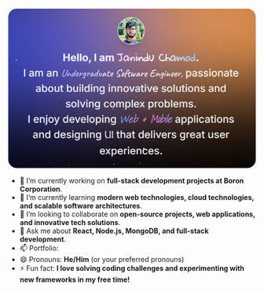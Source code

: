 <p align="center">
  <img src="cover/thumbnail.png" alt="Portfolio Cover" width="600"/>
</p>

- 🔭 I’m currently working on **full-stack development projects at Boron Corporation**.  
- 🌱 I’m currently learning **modern web technologies, cloud technologies, and scalable software architectures**.  
- 👯 I’m looking to collaborate on **open-source projects, web applications, and innovative tech solutions**.  
- 💬 Ask me about **React, Node.js, MongoDB, and full-stack development**.  
- 📫 Portfolio: 
- 😄 Pronouns: **He/Him** (or your preferred pronouns)  
- ⚡ Fun fact: **I love solving coding challenges and experimenting with new frameworks in my free time!**  

